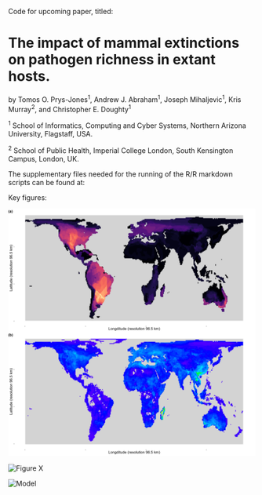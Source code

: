 Code for upcoming paper, titled:

# The impact of mammal extinctions on pathogen richness in extant hosts.

by Tomos O. Prys-Jones<sup>1</sup>, Andrew J. Abraham<sup>1</sup>, Joseph Mihaljevic<sup>1</sup>, Kris Murray<sup>2</sup>, and Christopher E. Doughty<sup>1</sup> 

<sup>1</sup> School of Informatics, Computing and Cyber Systems, Northern Arizona University, Flagstaff, USA.

<sup>2</sup> School of Public Health, Imperial College London, South Kensington Campus, London, UK.

The supplementary files needed for the running of the R/R markdown scripts can be found at: 



Key figures:

![alt text](https://github.com/Tomos/ExtinctHosts_PathogenRichness/blob/master/Figures/global_local_extinction.png)

<p align="left">
  <img src="https://github.com/Tomos/ExHosts_PathRichness/Figures/global_local_extinction.png?raw=true" alt="Figure X"/>
</p>

![Model](https://github.com/Tomos/ExHosts_PathRichness/Figures/global_local_extinction.png)
